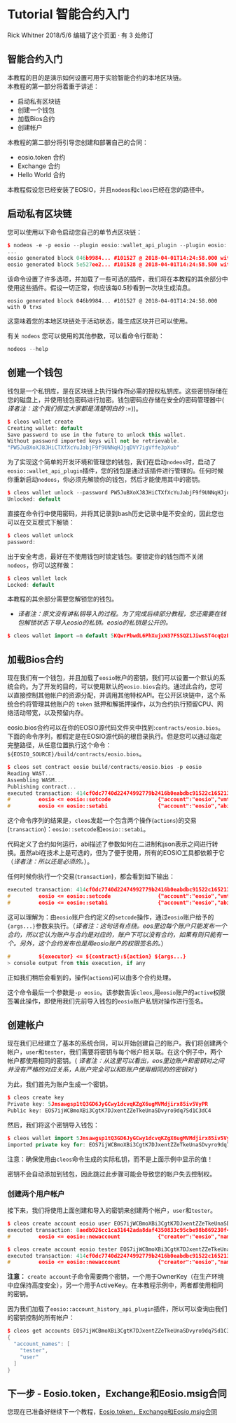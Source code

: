 Tutorial 智能合约入门 
==================
Rick Whitner 2018/5/6 编辑了这个页面 · 有 3 处修订

智能合约入门
-------------------------------------------
本教程的目的是演示如何设置可用于实验智能合约的本地区块链。  
本教程的第一部分将着重于讲述：

* 启动私有区块链
* 创建一个钱包
* 加载Bios合约
* 创建帐户

本教程的第二部分将引导您创建和部署自己的合同：

* eosio.token 合约
* Exchange 合约
* Hello World 合约

本教程假设您已经安装了EOSIO，并且`nodeos`和`cleos`已经在您的路径中。

启动私有区块链
------------
您可以使用以下命令启动您自己的单节点区块链：
```cpp
$ nodeos -e -p eosio --plugin eosio::wallet_api_plugin --plugin eosio::chain_api_plugin --plugin eosio::account_history_api_plugin 
...
eosio generated block 046b9984... #101527 @ 2018-04-01T14:24:58.000 with 0 trxs
eosio generated block 5e527ee2... #101528 @ 2018-04-01T14:24:58.500 with 0 trxs
```
该命令设置了许多选项，并加载了一些可选的插件，我们将在本教程的其余部分中使用这些插件。假设一切正常，你应该每0.5秒看到一次块生成消息。
```c/cpp
eosio generated block 046b9984... #101527 @ 2018-04-01T14:24:58.000 with 0 trxs
```
这意味着您的本地区块链处于活动状态，能生成区块并已可以使用。

有关 `nodeos` 您可以使用的其他参数，可以看命令行帮助：
```cpp
nodeos --help
```
创建一个钱包
-----------
钱包是一个私钥库，是在区块链上执行操作所必需的授权私钥库。这些密钥存储在您的磁盘上，并使用钱包密码进行加密。钱包密码应存储在安全的密码管理器中( *译者注：这个我们假定大家都是清楚明白的* :=))。
```cpp
$ cleos wallet create
Creating wallet: default
Save password to use in the future to unlock this wallet.
Without password imported keys will not be retrievable.
"PW5JuBXoXJ8JHiCTXfXcYuJabjF9f9UNNqHJjqDVY7igVffe3pXub"
```
为了实现这个简单的开发环境和管理您的钱包，我们在启动`nodeos`时，启动了`eosio::wallet_api_plugin`插件，您的钱包是通过该插件进行管理的。任何时候你重新启动`nodeos`，你必须先解锁你的钱包，然后才能使用其中的密钥。
```cpp
$ cleos wallet unlock --password PW5JuBXoXJ8JHiCTXfXcYuJabjF9f9UNNqHJjqDVY7igVffe3pXub
Unlocked: default
```
直接在命令行中使用密码，并将其记录到bash历史记录中是不安全的，因此您也可以在交互模式下解锁：
```cpp
$ cleos wallet unlock
password:
```
出于安全考虑，最好在不使用钱包时锁定钱包。要锁定你的钱包而不关闭`nodeos`，你可以这样做：
```cpp
$ cleos wallet lock
Locked: default
```
本教程的其余部分需要您解锁您的钱包。
* *译者注：原文没有讲私钥导入的过程。为了完成后续部分教程，您还需要在钱包解锁状态下导入eosio的私钥。eosio的私钥是公开的。*
```cpp
$ cleos wallet import –n default 5KQwrPbwdL6PhXujxW37FSSQZ1JiwsST4cqQzDeyXtP79zkvFD3
```
加载Bios合约
-----------
现在我们有一个钱包，并且加载了`eosio`帐户的密钥，我们可以设置一个默认的系统合约。为了开发的目的，可以使用默认的`eosio.bios`合约。通过此合约，您可以直接控制其他帐户的资源分配，并调用其他特权API。在公开区块链中，这个系统合约将管理其他账户的 `token` 抵押和解抵押操作，以为合约执行预留CPU、网络活动带宽，以及预留内存。

eosio.bios合约可以在你的EOSIO源代码文件夹中找到:`contracts/eosio.bios`。下面的命令序列，都假定是在EOSIO源代码的根目录执行。但是您可以通过指定完整路径，从任意位置执行这个命令：`${EOSIO_SOURCE}/build/contracts/eosio.bios`。
```cpp
$ cleos set contract eosio build/contracts/eosio.bios -p eosio
Reading WAST...
Assembling WASM...
Publishing contract...
executed transaction: 414cf0dc7740d22474992779b2416b0eabdbc91522c16521307dd682051af083  4068 bytes  10000 cycles
#         eosio <= eosio::setcode               {"account":"eosio","vmtype":0,"vmversion":0,"code":"0061736d0100000001ab011960037f7e7f0060057f7e7e7e...
#         eosio <= eosio::setabi                {"account":"eosio","abi":{"types":[],"structs":[{"name":"set_account_limits","base":"","fields":[{"n...
```
这个命令序列的结果是，`cleos`发起一个包含两个操作(`actions`)的交易(`transaction`)：`eosio::setcode`和`eosio::setabi`。

代码定义了合约如何运行，abi描述了参数如何在二进制和json表示之间进行转换。虽然abi在技术上是可选的，但为了便于使用，所有的EOSIO工具都依赖于它（*译者注：所以还是必须的。*）。

任何时候你执行一个交易(`transaction`)，都会看到如下输出：
```cpp
executed transaction: 414cf0dc7740d22474992779b2416b0eabdbc91522c16521307dd682051af083  4068 bytes  10000 cycles
#         eosio <= eosio::setcode               {"account":"eosio","vmtype":0,"vmversion":0,"code":"0061736d0100000001ab011960037f7e7f0060057f7e7e7e...
#         eosio <= eosio::setabi                {"account":"eosio","abi":{"types":[],"structs":[{"name":"set_account_limits","base":"","fields":[{"n...
```
这可以理解为：由`eosio`账户合约定义的`setcode`操作，通过`eosio`账户给予的`{args...}`参数来执行。（*译者注：这句话有点绕。eos里边每个账户只能发布一个合约，所以它认为账户与合约是对应的，账户下可以没有合约，如果有则只能有一个。另外，这个合约发布也是用eosio账户的权限签名的。*）
```cpp
#         ${executor} <= ${contract}:${action} ${args...}
> console output from this execution, if any
```
正如我们稍后会看到的，操作(`actions`)可以由多个合约处理。

这个命令最后一个参数是`-p eosio`。该参数告诉`cleos`,用`eosio`账户的`active`权限签署此操作，即使用我们先前导入钱包的`eosio`账户私钥对操作进行签名。

创建帐户
-------
现在我们已经建立了基本的系统合同，可以开始创建自己的账户。我们将创建两个帐户，`user`和`tester`，我们需要将密钥与每个帐户相关联。在这个例子中，两个帐户都使用相同的密钥。( *译者注：从这里可以看出，eos里边账户和密钥对之间并没有严格的对应关系，A账户完全可以和B账户使用相同的的密钥对* )

为此，我们首先为账户生成一个密钥。
```cpp
$ cleos create key
Private key: 5Jmsawgsp1tQ3GD6JyGCwy1dcvqKZgX6ugMVMdjirx85iv5VyPR
Public key: EOS7ijWCBmoXBi3CgtK7DJxentZZeTkeUnaSDvyro9dq7Sd1C3dC4
```
然后，我们将这个密钥导入钱包：
```cpp
$ cleos wallet import 5Jmsawgsp1tQ3GD6JyGCwy1dcvqKZgX6ugMVMdjirx85iv5VyPR
imported private key for: EOS7ijWCBmoXBi3CgtK7DJxentZZeTkeUnaSDvyro9dq7Sd1C3dC4
```
注意：确保使用由`cleos`命令生成的实际私钥，而不是上面示例中显示的值！

密钥不会自动添加到钱包，因此跳过此步骤可能会导致您的帐户失去控制权。

### 创建两个用户帐户

接下来，我们将使用上面创建和导入的密钥来创建两个帐户，`user`和`tester`。
```cpp
$ cleos create account eosio user EOS7ijWCBmoXBi3CgtK7DJxentZZeTkeUnaSDvyro9dq7Sd1C3dC4 EOS7ijWCBmoXBi3CgtK7DJxentZZeTkeUnaSDvyro9dq7Sd1C3dC4
executed transaction: 8aedb926cc1ca31642ada8daf4350833c95cbe98b869230f44da76d70f6d6242  364 bytes  1000 cycles
#         eosio <= eosio::newaccount            {"creator":"eosio","name":"user","owner":{"threshold":1,"keys":[{"key":"EOS7ijWCBmoXBi3CgtK7DJxentZZ...

$ cleos create account eosio tester EOS7ijWCBmoXBi3CgtK7DJxentZZeTkeUnaSDvyro9dq7Sd1C3dC4 EOS7ijWCBmoXBi3CgtK7DJxentZZeTkeUnaSDvyro9dq7Sd1C3dC4
executed transaction: 414cf0dc7740d22474992779b2416b0eabdbc91522c16521307dd682051af083 366 bytes  1000 cycles
#         eosio <= eosio::newaccount            {"creator":"eosio","name":"tester","owner":{"threshold":1,"keys":[{"key":"EOS7ijWCBmoXBi3CgtK7DJxentZZ...
```
**注意：** `create account`子命令需要两个密钥，一个用于OwnerKey（在生产环境中应保持高度安全），另一个用于ActiveKey。在本教程示例中，两者都使用相同的密钥。

因为我们加载了`eosio::account_history_api_plugin`插件，所以可以查询由我们的密钥控制的所有帐户：
```cpp
$ cleos get accounts EOS7ijWCBmoXBi3CgtK7DJxentZZeTkeUnaSDvyro9dq7Sd1C3dC4
{
  "account_names": [
    "tester",
    "user"
  ]
}
```
下一步 - Eosio.token，Exchange和Eosio.msig合同
---------------------------------------------
您现在已准备好继续下一个教程，[Eosio.token，Exchange和Eosio.msig合同](https://github.com/eostea/eos-wiki/blob/master/docs/Tutorial_eos_token_Contract.md)

